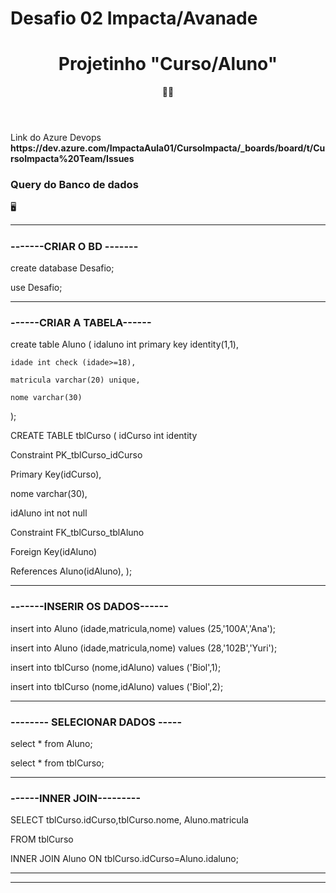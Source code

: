 # Desafio 02 Impacta/Avanade

<h1 align="center"> Projetinho "Curso/Aluno" </h1>
<header>
🌟🚀

 

</header>
<body>
<label>Link do Azure Devops</label>
 <strong>https://dev.azure.com/ImpactaAula01/CursoImpacta/_boards/board/t/CursoImpacta%20Team/Issues</strong>

 <h3>Query do Banco de dados</h3>
 🖥️
 <hr/>
 <h5>
   
 <H3>-------CRIAR O BD -------</H3>  
create database Desafio;

use Desafio;


  <hr/>
  <H3>------CRIAR A TABELA------</H3>

create table Aluno (
	idaluno int primary key identity(1,1),
 
	idade int check (idade>=18),
 
	matricula varchar(20) unique,
 
	nome varchar(30)
	

);
 

CREATE TABLE tblCurso
(
idCurso int identity

Constraint PK_tblCurso_idCurso

Primary Key(idCurso),

nome varchar(30),

idAluno int not null 

Constraint FK_tblCurso_tblAluno

Foreign Key(idAluno)

References Aluno(idAluno),
);
 <hr/>
 
 <H3>-------INSERIR OS DADOS------</H3>
 
insert into Aluno (idade,matricula,nome) values
(25,'100A','Ana');

insert into Aluno (idade,matricula,nome) values
(28,'102B','Yuri');


insert into tblCurso (nome,idAluno) values
('Biol',1);

insert into tblCurso (nome,idAluno) values
('Biol',2);
 <hr/>
 
 <H3>-------- SELECIONAR DADOS -----</H3>


select * from Aluno;

select * from tblCurso;
 <hr/>

 <H3>------INNER JOIN---------</H3>


SELECT tblCurso.idCurso,tblCurso.nome, Aluno.matricula

FROM tblCurso

INNER JOIN Aluno ON tblCurso.idCurso=Aluno.idaluno;

 <hr/>
</h5>
<hr/>


